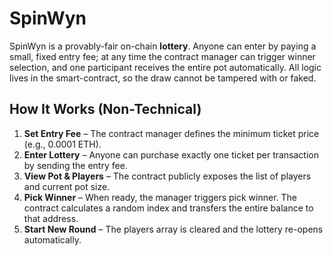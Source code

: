 # SpinWyn

SpinWyn is a provably-fair on-chain **lottery**. Anyone can enter by paying a small, fixed entry fee; at any time the contract manager can trigger winner selection, and one participant receives the entire pot automatically. All logic lives in the smart-contract, so the draw cannot be tampered with or faked.

## How It Works (Non-Technical)

1. **Set Entry Fee** – The contract manager defines the minimum ticket price (e.g., 0.0001 ETH).
2. **Enter Lottery** – Anyone can purchase exactly one ticket per transaction by sending the entry fee.
3. **View Pot & Players** – The contract publicly exposes the list of players and current pot size.
4. **Pick Winner** – When ready, the manager triggers pick winner. The contract calculates a random index and transfers the entire balance to that address.
5. **Start New Round** – The players array is cleared and the lottery re-opens automatically.

